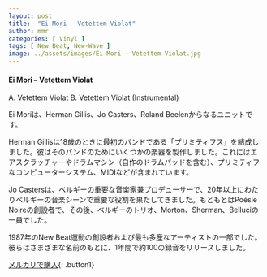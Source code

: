 ```yaml
---
layout: post
title:  "Ei Mori – Vetettem Violat"
author: mmr
categories: [ Vinyl ]
tags: [ New Beat, New-Wave ]
image: ../assets/images/Ei Mori – Vetettem Violat.jpg
---
```


#### Ei Mori – Vetettem Violat

A. Vetettem Violat
B. Vetettem Violat (Instrumental)

Ei Moriは、Herman Gillis、Jo Casters、Roland Beelenからなるユニットです。

Herman Gillisは18歳のときに最初のバンドである「プリミティフス」を結成しました。彼はそのバンドのためにいくつかの楽器を製作しました。これにはエアスクラッチャーやドラムマシン（自作のドラムパッドを含む）、プリミティフなコンピューターシステム、MIDIなどが含まれています。

Jo Castersは、ベルギーの重要な音楽家兼プロデューサーで、20年以上にわたりベルギーの音楽シーンで重要な役割を果たしてきました。もともとはPoésie Noireの創設者で、その後、ベルギーのトリオ、Morton、Sherman、Belluciの一員でした。

1987年のNew Beat運動の創設者および最も多産なアーティストの一部でした。彼らはさまざまな名前のもとに、1年間で約100の録音をリリースしました。



[メルカリで購入](https://jp.mercari.com/item/m42012881595){: .button1}

